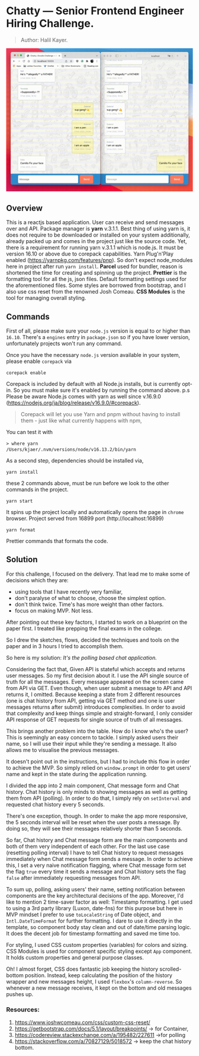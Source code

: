 # Chatty — Senior Frontend Engineer Hiring Challenge.
> Author: Halil Kayer.

![Doodle Chat App Challenge](assets/Doodle_chat_app.gif)

## Overview
This is a reactjs based application. User can receive and send messages over and API.
Package manager is **yarn** v.3.1.1. Best thing of using yarn is, it does not require to be downloaded
or installed on your system additionally, already packed up and comes in the project just like the source code.
Yet, there is a requirement for running  yarn v.3.1.1 which is node.js.
It must be version 16.10 or above due to corepack capabilities. Yarn Plug'n'Play enabled (https://yarnpkg.com/features/pnp).
So don't expect node_modules here in project after run `yarn install`.
**Parcel** used for bundler, reason is shortened the time for creating and spinning up the project.
**Prettier** is the formatting tool for all the js, json files. Default formatting settings used for the aforementioned files.
Some styles are borrowed from bootstrap, and I also use css reset from the renowned Josh Comeau. **CSS Modules** is the
tool for managing overall styling.



## Commands
First of all, please make sure your `node.js` version is equal to or higher than `16.10`.
There's a `engines` entry in `package.json` so if you have lower version,
unfortunately projects won't run any command.

Once you have the necessary `node.js` version available in your system, please enable `corepack` via

```shell
corepack enable
```

Corepack is included by default with all Node.js installs, but is currently opt-in.
So you must make sure it's enabled by running the command above.
p.s Please be aware Node.js comes with yarn as well since v.16.9.0 (https://nodejs.org/ja/blog/release/v16.9.0/#corepack).
>  Corepack will let you use Yarn and pnpm without having to install them - just like what currently happens with npm,

You can test it with

```shell
> where yarn 
/Users/kjaer/.nvm/versions/node/v16.13.2/bin/yarn
```

As a second step, dependencies should be installed via,

```shell
yarn install
```

these 2 commands above, must be run before we look to the other commands in the project.

```shell
yarn start
```

It spins up the project locally and automatically opens the page in `chrome` browser.
Project served from 16899 port (http://localhost:16899)

```shell
yarn format
```

Prettier commands that formats the code.

## Solution

For this challenge, I focused on the delivery. That lead me to make some of decisions which they are:
- using tools that I have recently very familiar,
- don't paralyse of what to choose, choose the simplest option.
- don't think twice. Time's has more weight than other factors.
- focus on making MVP. Not less.

After pointing out these key factors, I started to work on a blueprint on the paper first. I treated like prepping the final exams in the college.

So I drew the sketches, flows, decided the techniques and tools on the paper and in 3 hours I tried to accomplish them.

So here is my solution:
*It's the polling based chat application.*

Considering the fact that, Given API is stateful which accepts and returns user messages. So my first decision about it. I use the API single source of truth for all the messages. Every message appeared on the screen came from API via GET. Even though, when user submit a message to API and API returns it, I omitted. Because keeping a state from 2 different resources (one is chat history from API, getting via GET method and one is user messages returns after submit) introduces complexities. In order to avoid that complexity and keep things  simple and straight-forward, I only consider API response of GET requests for single source of truth of all messages.

This brings another problem into the table. How do I know who's the user? This is seemingly an easy concern to tackle. I simply asked users their name, so I will use their input while they're sending a message. It also allows me to visualise the previous messages.

It doesn't point out in the instructions, but I had to include this flow in order to achieve the MVP. So simply relied on `window.prompt` in order to get users' name and kept in the state during the application running.

I divided the app into 2 main component, Chat message form and Chat history. Chat history is only minds to showing messages as well as getting them from API (polling). In order to do that, I simply rely on `setInterval` and requested chat history every 5 seconds.

There's one exception, though. In order to make the app more responsive, the 5 seconds interval will be reset when the user posts a message. By doing so, they will see their messages relatively shorter than 5 seconds.

So far, Chat history and Chat message form are the main components and both of them very independent of each other. For the last use case (resetting polling interval) I have to tell Chat history to request messages immediately when Chat message form sends a message. In order to achieve this, I set a very naive notification flagging, where Chat message form set the flag `true` every time it sends a message and Chat history sets the flag `false` after immediately requesting messages from API.

To sum up, polling, asking users' their name, setting notification between components are the key architectural decisions of the app. Moreover, I'd like to mention 2 time-saver factor as well: Timestamp formatting. I get used to using a 3rd party library (Luxon, date-fns) for this purpose but here in MVP mindset I prefer to use `toLocaleString` of Date object, and `Intl.DateTimeFormat` for further formatting. I dare to use it directly in the template, so component body stay clean and out of date/time parsing logic. It does the decent job for timestamp formatting and saved me time too.

For styling, I used CSS custom properties (variables) for colors and sizing. CSS Modules is used for component
specific styling except `App` component.  It holds custom properties and general purpose classes.

Oh! I almost forget, CSS does fantastic job keeping the history scrolled-bottom position. Instead, keep calculating the position
of the history wrapper and new messages height, I used `flexbox`'s `column-reverse`. So whenever a new message
receives, it kept on the bottom and old messages pushes up.

### Resources:
1. https://www.joshwcomeau.com/css/custom-css-reset/
2. https://getbootstrap.com/docs/5.1/layout/breakpoints/ -> for Container,
3. https://codereview.stackexchange.com/a/195482/227611 ->for polling
4. https://stackoverflow.com/a/70827129/5018572 -> keep the chat history bottom.
